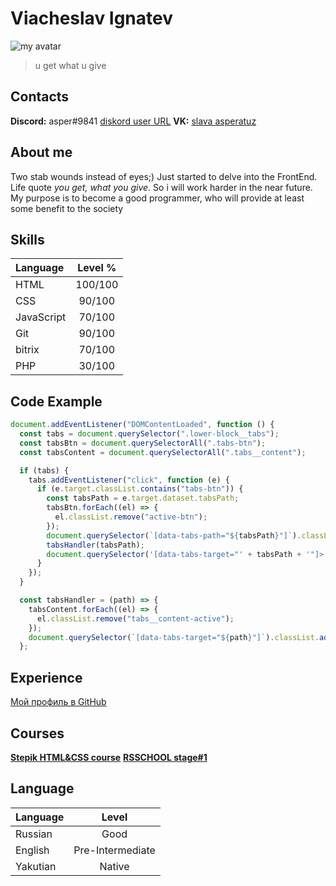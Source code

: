 # Viacheslav Ignatev

![my avatar](./img/avatar.png "avatar")

> u get what u give

## Contacts

**Discord:** asper#9841 [diskord user URL](https://discord.com/users/419482375165313025 "asper url")
**VK:** [slava asperatuz](https://vk.com/abahu "slava vk")

## About me
 
 Two stab wounds instead of eyes;) Just started to delve into the FrontEnd. Life quote *you get, what you give*. So i will work harder in the near future.
 My purpose is to become a good programmer, who will provide at least some benefit to the society

## Skills

 |Language   | Level % |
 |:----------|:-------:|
 |HTML 	     | 100/100  |
 |CSS        | 90/100  |
 |JavaScript | 70/100  |
 |Git        | 90/100  |
 |bitrix     | 70/100  |
 |PHP        | 30/100  |


## Code Example
```js
document.addEventListener("DOMContentLoaded", function () {
  const tabs = document.querySelector(".lower-block__tabs");
  const tabsBtn = document.querySelectorAll(".tabs-btn");
  const tabsContent = document.querySelectorAll(".tabs__content");

  if (tabs) {
    tabs.addEventListener("click", function (e) {
      if (e.target.classList.contains("tabs-btn")) {
        const tabsPath = e.target.dataset.tabsPath;
        tabsBtn.forEach((el) => {
          el.classList.remove("active-btn");
        });
        document.querySelector(`[data-tabs-path="${tabsPath}"]`).classList.add("active-btn");
        tabsHandler(tabsPath);
        document.querySelector('[data-tabs-target="' + tabsPath + '"]>.list>li>button').click();
      }
    });
  }

  const tabsHandler = (path) => {
    tabsContent.forEach((el) => {
      el.classList.remove("tabs__content-active");
    });
    document.querySelector(`[data-tabs-target="${path}"]`).classList.add("tabs__content-active");
  };
```
## Experience
[Мой профиль в GitHub](https://github.com/s4m5apu3l)

## Courses

**[Stepik HTML&CSS course](https://stepik.org/38218)**
**[RSSCHOOL stage#1](https://rs.school/js/)**

## Language

 |Language   | Level            |
 |:-------   |:------:          |
 |Russian    | Good             |
 |English    | Pre-Intermediate |
 |Yakutian   | Native           |

